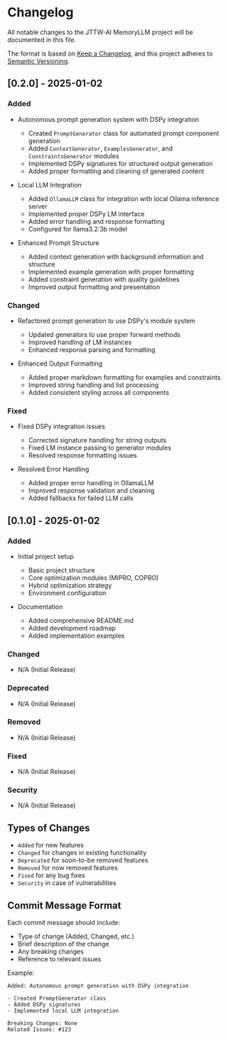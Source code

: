 # Changelog

All notable changes to the JTTW-AI MemoryLLM project will be documented in this file.

The format is based on [Keep a Changelog](https://keepachangelog.com/en/1.0.0/),
and this project adheres to [Semantic Versioning](https://semver.org/spec/v2.0.0.html).

## [0.2.0] - 2025-01-02

### Added
- Autonomous prompt generation system with DSPy integration
  - Created `PromptGenerator` class for automated prompt component generation
  - Added `ContextGenerator`, `ExamplesGenerator`, and `ConstraintsGenerator` modules
  - Implemented DSPy signatures for structured output generation
  - Added proper formatting and cleaning of generated content

- Local LLM Integration
  - Added `OllamaLLM` class for integration with local Ollama inference server
  - Implemented proper DSPy LM interface
  - Added error handling and response formatting
  - Configured for llama3.2:3b model

- Enhanced Prompt Structure
  - Added context generation with background information and structure
  - Implemented example generation with proper formatting
  - Added constraint generation with quality guidelines
  - Improved output formatting and presentation

### Changed
- Refactored prompt generation to use DSPy's module system
  - Updated generators to use proper forward methods
  - Improved handling of LM instances
  - Enhanced response parsing and formatting

- Enhanced Output Formatting
  - Added proper markdown formatting for examples and constraints
  - Improved string handling and list processing
  - Added consistent styling across all components

### Fixed
- Fixed DSPy integration issues
  - Corrected signature handling for string outputs
  - Fixed LM instance passing to generator modules
  - Resolved response formatting issues

- Resolved Error Handling
  - Added proper error handling in OllamaLLM
  - Improved response validation and cleaning
  - Added fallbacks for failed LLM calls

## [0.1.0] - 2025-01-02

### Added
- Initial project setup
  - Basic project structure
  - Core optimization modules (MIPRO, COPRO)
  - Hybrid optimization strategy
  - Environment configuration

- Documentation
  - Added comprehensive README.md
  - Added development roadmap
  - Added implementation examples

### Changed
- N/A (Initial Release)

### Deprecated
- N/A (Initial Release)

### Removed
- N/A (Initial Release)

### Fixed
- N/A (Initial Release)

### Security
- N/A (Initial Release)

## Types of Changes
- `Added` for new features
- `Changed` for changes in existing functionality
- `Deprecated` for soon-to-be removed features
- `Removed` for now removed features
- `Fixed` for any bug fixes
- `Security` in case of vulnerabilities

## Commit Message Format
Each commit message should include:
- Type of change (Added, Changed, etc.)
- Brief description of the change
- Any breaking changes
- Reference to relevant issues

Example:
```
Added: Autonomous prompt generation with DSPy integration

- Created PromptGenerator class
- Added DSPy signatures
- Implemented local LLM integration

Breaking Changes: None
Related Issues: #123
```

